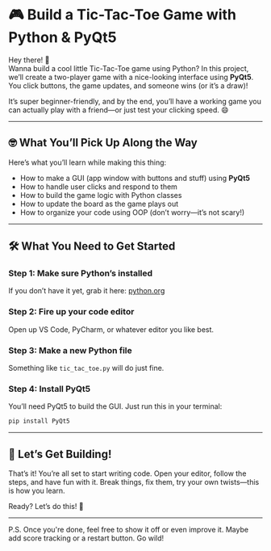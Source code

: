 # 🎮 Build a Tic-Tac-Toe Game with Python & PyQt5

Hey there! 👋  
Wanna build a cool little Tic-Tac-Toe game using Python? In this project, we’ll create a two-player game with a nice-looking interface using **PyQt5**. You click buttons, the game updates, and someone wins (or it’s a draw)!

It’s super beginner-friendly, and by the end, you’ll have a working game you can actually play with a friend—or just test your clicking speed. 😄

---

## 🤓 What You’ll Pick Up Along the Way

Here’s what you’ll learn while making this thing:

- How to make a GUI (app window with buttons and stuff) using **PyQt5**
- How to handle user clicks and respond to them
- How to build the game logic with Python classes
- How to update the board as the game plays out
- How to organize your code using OOP (don’t worry—it’s not scary!)

---

## 🛠️ What You Need to Get Started

### Step 1: Make sure Python’s installed  
If you don’t have it yet, grab it here: [python.org](https://www.python.org)

### Step 2: Fire up your code editor  
Open up VS Code, PyCharm, or whatever editor you like best.

### Step 3: Make a new Python file  
Something like `tic_tac_toe.py` will do just fine.

### Step 4: Install PyQt5  
You’ll need PyQt5 to build the GUI. Just run this in your terminal:

```bash
pip install PyQt5
```

---

## 🚀 Let’s Get Building!

That’s it! You’re all set to start writing code. Open your editor, follow the steps, and have fun with it. Break things, fix them, try your own twists—this is how you learn.

Ready? Let’s do this! 🙌

--- 

P.S. Once you're done, feel free to show it off or even improve it. Maybe add score tracking or a restart button. Go wild!